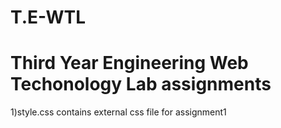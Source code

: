 # T.E-WTL
# Third Year Engineering Web Techonology Lab assignments

1)style.css contains external css file for assignment1
